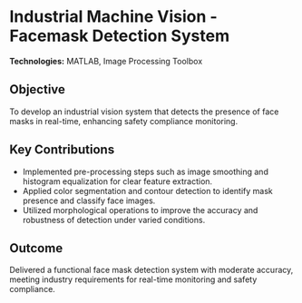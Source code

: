 # Industrial Machine Vision - Facemask Detection System

**Technologies:** MATLAB, Image Processing Toolbox  

## Objective
To develop an industrial vision system that detects the presence of face masks in real-time, enhancing safety compliance monitoring.

## Key Contributions
- Implemented pre-processing steps such as image smoothing and histogram equalization for clear feature extraction.
- Applied color segmentation and contour detection to identify mask presence and classify face images.
- Utilized morphological operations to improve the accuracy and robustness of detection under varied conditions.

## Outcome
Delivered a functional face mask detection system with moderate accuracy, meeting industry requirements for real-time monitoring and safety compliance.
